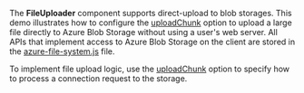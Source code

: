 The **FileUploader** component supports direct-upload to blob storages. This demo illustrates how to configure the [uploadChunk](/Documentation/ApiReference/UI_Widgets/dxFileUploader/Configuration/#uploadChunk) option to upload a large file directly to Azure Blob Storage without using a user's web server. All APIs that implement access to Azure Blob Storage on the client are stored in the <a href="https://js.devexpress.com/Demos/WidgetsGallery/JSDemos/Demos/FileUploader/AzureDirectUploading/azure-file-system.js" target="_blank">azure-file-system.js</a> file.

To implement file upload logic, use the [uploadChunk](/Documentation/ApiReference/UI_Widgets/dxFileUploader/Configuration/#uploadChunk) option to specify how to process a connection request to the storage.